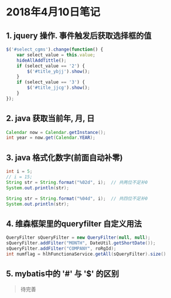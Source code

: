 # 2018年4月10日笔记

## 1. jquery 操作. 事件触发后获取选择框的值
```javascript
$('#select_cgms').change(function() {
    var select_value = this.value;
    hideAllAddTittle();
    if (select_value == '2') {
        $('#title_ybjj').show();
    }
    if (select_value == '3') {
        $('#title_jjcg').show();
    }
});
```

## 2. java 获取当前年, 月, 日
```java
Calendar now = Calendar.getInstance();
int year = now.get(Calendar.YEAR);
```
## 3. java 格式化数字(前面自动补零)
```java
int i = 5;
// i = 15;
String str = String.format("%02d", i);  // 共两位不足补0
System.out.println(str);

String str = String.format("%04d", i);  // 共四位不足补0
System.out.println(str);
```

## 4. 维森框架里的queryfilter 自定义用法
```java
QueryFilter sQueryFilter = new QueryFilter(null, null);
sQueryFilter.addFilter("MONTH", DateUtil.getShortDate());
sQueryFilter.addFilter("COMPANY", roRgId);  
int numflag = hlhFunctionaService.getAll(sQueryFilter).size()
```        

## 5. mybatis中的 '#' 与 '$' 的区别
> 待完善 